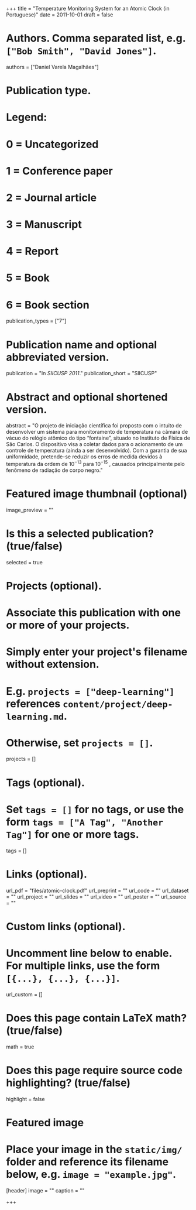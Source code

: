 +++
title = "Temperature Monitoring System for an Atomic Clock (in Portuguese)"
date = 2011-10-01
draft = false

# Authors. Comma separated list, e.g. `["Bob Smith", "David Jones"]`.
authors = ["Daniel Varela Magalhães"]

# Publication type.
# Legend:
# 0 = Uncategorized
# 1 = Conference paper
# 2 = Journal article
# 3 = Manuscript
# 4 = Report
# 5 = Book
# 6 = Book section
publication_types = ["7"]

# Publication name and optional abbreviated version.
publication = "In *SIICUSP 2011*."
publication_short = "SIICUSP"

# Abstract and optional shortened version.
abstract = "O projeto de iniciação científica foi proposto com o intuito de desenvolver um sistema para monitoramento de temperatura na câmara de vácuo do relógio atômico do tipo “fontaine”, situado no Instituto de Física de São Carlos. O dispositivo visa a coletar dados para o acionamento de um controle de temperatura (ainda a ser desenvolvido). Com a garantia de sua uniformidade, pretende-se reduzir os erros de medida devidos à temperatura da ordem de $10^{-13}$ para $10^{-15}$ , causados principalmente pelo fenômeno de radiação de corpo negro."

# Featured image thumbnail (optional)
image_preview = ""

# Is this a selected publication? (true/false)
selected = true

# Projects (optional).
#   Associate this publication with one or more of your projects.
#   Simply enter your project's filename without extension.
#   E.g. `projects = ["deep-learning"]` references `content/project/deep-learning.md`.
#   Otherwise, set `projects = []`.
projects = []

# Tags (optional).
#   Set `tags = []` for no tags, or use the form `tags = ["A Tag", "Another Tag"]` for one or more tags.
tags = []

# Links (optional).
url_pdf = "files/atomic-clock.pdf"
url_preprint = ""
url_code = ""
url_dataset = ""
url_project = ""
url_slides = ""
url_video = ""
url_poster = ""
url_source = ""

# Custom links (optional).
#   Uncomment line below to enable. For multiple links, use the form `[{...}, {...}, {...}]`.
url_custom = []

# Does this page contain LaTeX math? (true/false)
math = true

# Does this page require source code highlighting? (true/false)
highlight = false

# Featured image
# Place your image in the `static/img/` folder and reference its filename below, e.g. `image = "example.jpg"`.
[header]
image = ""
caption = ""

+++
